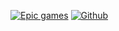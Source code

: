 [![Epic games][epic-games-logo]][epic-games-link]
[![Github][github-logo]][github-link]




[epic-games-logo]: https://img.shields.io/badge/-Epic%20Games-blueviolet
[epic-games-link]: https://store.epicgames.com/en-US/u/c698c1fd334e412999da89a1a9b1c31a

[github-logo]: https://img.shields.io/badge/Click_Here_To_See_My-Github_Profile-blue
[github-link]: https://github.com/saloraxz